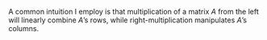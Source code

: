 A common intuition I employ is that multiplication of a matrix $A$ from the left will linearly combine $A$’s rows, while right-multiplication manipulates $A$’s columns.
